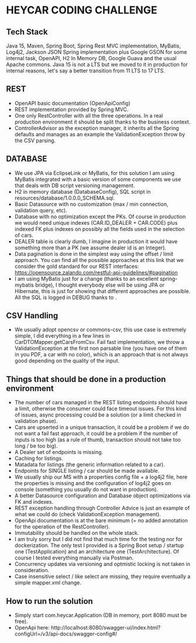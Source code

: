 # HEYCAR CODING CHALLENGE

## Tech Stack
Java 15, Maven, Spring Boot, Spring Rest MVC implementation, MyBatis, Log4j2, Jackson JSON Spring implementation plus Google GSON for some internal task, OpenAPI, H2 In Memory DB, Google Guava and the usual Apache commons.
Java 15 is not a LTS but we moved to it in production for internal reasons, let's say a better transition from 11 LTS to 17 LTS.

## REST

* OpenAPI basic documentation (OpenApiConfig)
* REST implementation provided by Spring MVC.
* One only RestController with all the three operations. In a real production environment it should be split thanks to the business context.
* ControllerAdvisor as the exception manager, it inherits all the Spring defaults and manages as an example the ValidationException throw by the CSV parsing.

## DATABASE

* We use JPA via EclipseLink or MyBatis, for this solution I am using MyBatis integrated with a basic version of 
some components we use that deals with DB script versioning management.
* H2 in memory database (DatabaseConfig), SQL script in resources/database/1.0.0.0_SCHEMA.sql.
* Basic Datasource with no customization (max / min connection, validation query, etc).
* Database with no optimization except the PKs. 
Of course in production we would need unique indexes (CAR.ID_DEALER + CAR.CODE) plus indexed FK plus indexes on possibly all the fields used in the selection of cars.
* DEALER table is clearly dumb, I imagine in production it would have something more than a PK (we assume dealer id is an Integer).
* Data pagination is done in the simplest way using the offset / limit approach.
You can find all the possible approaches at this link that we consider the gold standard for our REST interfaces: https://opensource.zalando.com/restful-api-guidelines/#pagination
* I am using MyBatis just for a change (thanks to an excellent spring-mybatis bridge), I thought everybody else will be using JPA or Hibernate, this is just for showing that different approaches are possible.
All the SQL is logged in DEBUG thanks to <Logger name="com.heycar.model.mapper" level="DEBUG"/>.

## CSV Handling
* We usually adopt opencsv or commons-csv, this use case is extremely simple, I did everything in a few lines in
CarDTOMapper.getCarsFromCsv. Fail fast implementation, we throw a ValidationException at the first non parsable line (you have one of them in you PDF, a car with no color), 
which is an approach that is not always good depending on the quality of the input.

## Things that should be done in a production environment
* The number of cars managed in the REST listing endpoints should have a limit, otherwise the consumer could face timeout issues.
For this kind of issues, async processing could be a solution (or a limit checked in validation phase).
* Cars are upserted in a unique transaction, it could be a problem if we do not want a fail fast approach, it could be a problem if the number of inputs is too high (as a rule of thumb, transaction should not take too long / be too big).
* A Dealer set of endpoints is missing.
* Caching for listings.
* Matadata for listings (the generic information related to a car).
* Endpoints for SINGLE listing / car should be made available.
* We usually ship our MS with a properties config file + a log4j2 file, here the properties is missing and the configuration of log4j2 goes on console (something you usually do not want in production).
* A better Datasource configuration and Database object optimizations via FK and indexes.
* REST exception handling through Controller Advice is just an example of what we could do (check ValidationException management).
* OpenApi documentation is at the bare minimum (= no added annotation for the operation of the RestController).
* Immutability should be handled on the whole stack.
* I am truly sorry but I did not find that much time for the testing nor for dockerization.
The only test I provided is a Spring Boot setup / startup one (TestApplication) and an architecture one (TestArchitecture).
Of course I tested everything manually via Postman.
* Concurrency updates via versioning and optmistic locking is not taken in consideration.
* Case insensitive select / like select are missing, they require eventually a simple mapper.xml change.

## How to run the solution
* Simply start com.heycar.Application (DB in memory, port 8080 must be free).
* OpenApi here: http://localhost:8080/swagger-ui/index.html?configUrl=/v3/api-docs/swagger-config#/
